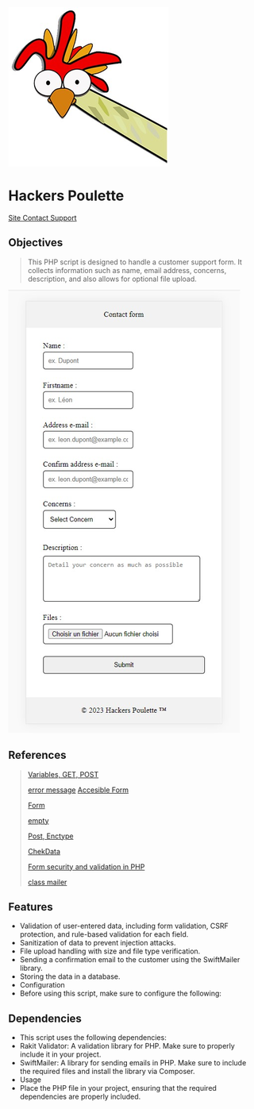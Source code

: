 
[![Hackers Poulette](https://github.com/DelphineLecorney/hackers-poulette/blob/main/assets/pictures/LogoPoulette.jpg)](https://contacthelpform.000webhostapp.com/index.php)

# Hackers Poulette

[Site Contact Support](https://contacthelpform.000webhostapp.com/index.php)

## Objectives

> This PHP script is designed to handle a customer support form. It collects information such as name, email address, concerns, description, and also allows for optional file upload.



 ![Form contact](https://github.com/DelphineLecorney/hackers-poulette/blob/main/assets/pictures/Form.jpg "Form contact")

## References

> [Variables, GET, POST](https://www.php.net/manual/fr/language.variables.external.php)
>
> [error message](http://uxmas.com/2012/the-4-hs-of-writing-error-messages)
> [Accesible Form](https://formspree.io/blog/accessible-forms/)
>
> [Form](https://www.php.net/manual/fr/tutorial.forms.php)
>
> [empty](https://www.php.net/manual/en/function.empty.php)
>
> [Post, Enctype](https://developer.mozilla.org/fr/docs/Learn/Forms/Sending_and_retrieving_form_data)
>
> [ChekData](https://www.w3schools.com/php/php_form_validation.asp)
>
> [Form security and validation in PHP](https://www.pierre-giraud.com/php-mysql-apprendre-coder-cours/securiser-valider-formulaire/)
>
> [class mailer](https://github.com/PHPMailer/PHPMailer)

## Features

* Validation of user-entered data, including form validation, CSRF protection, and rule-based validation for each field.
* Sanitization of data to prevent injection attacks.
* File upload handling with size and file type verification.
* Sending a confirmation email to the customer using the SwiftMailer library.
* Storing the data in a database.
* Configuration
* Before using this script, make sure to configure the following:

## Dependencies

* This script uses the following dependencies:
* Rakit Validator: A validation library for PHP. Make sure to properly include it in your project.
* SwiftMailer: A library for sending emails in PHP. Make sure to include the required files and install the library via Composer.
* Usage
* Place the PHP file in your project, ensuring that the required dependencies are properly included.


